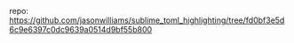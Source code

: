repo: <https://github.com/jasonwilliams/sublime_toml_highlighting/tree/fd0bf3e5d6c9e6397c0dc9639a0514d9bf55b800>
